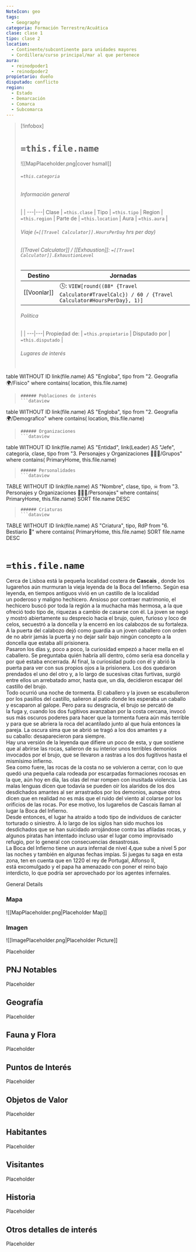 ```yaml
---
NoteIcon: geo
tags:
  - Geography 
categoria: Formación Terrestre/Acuática
clase: clase 1
tipo: clase 2
location: 
  - Continente/subcontinente para unidades mayores
  - Cordillera/curso principal/mar al que pertenece 
aura:
  - reinodpoder1
  - reinodpoder2
propietario: dueño
disputado: conflicto
region:
  - Estado 
  - Demarcación
  - Comarca
  - Subcomarca
---
```


> [!infobox]
> # `=this.file.name`
> ![[MapPlaceholder.png|cover hsmall]]
> ###### `=this.categoria` 
> ###### Información general
>  |   |
> ---|---|
> Clase | `=this.clase` |
> Tipo | `=this.tipo` |
> Region | `=this.region` |
> Parte de | `=this.location` |
> Aura | `=this.aura`  |
> ###### Viaje (`=[[Travel Calculator]].HoursPerDay` hrs per day)
> ###### [[Travel Calculator]]  / [[Exhaustion]]:  `=[[Travel Calculator]].ExhaustionLevel`
> Destino |  Jornadas  |
> ---|---|
> [[Voonlar]] | 🕓: `VIEW[round((88* {Travel Calculator#TravelCalc}) / 60 / {Travel Calculator#HoursPerDay}, 1)]`      |
> ###### Politica
>  |   |
> ---|---|
> Propiedad de: | `=this.propietario` |
> Disputado por | `=this.disputado` |
>###### Lugares de interés
> ```dataview
table WITHOUT ID link(file.name) AS "Engloba",  tipo
from "2. Geografía 🌍/Fisico"
where contains( location, this.file.name)
>```
>###### Poblaciones de interés
> ```dataview
table WITHOUT ID link(file.name) AS "Engloba",  tipo
from "2. Geografía 🌍/Demografico"
where contains( location, this.file.name)
>```
>###### Organizaciones
> ```dataview
table WITHOUT ID link(file.name) AS "Entidad", link(Leader) AS "Jefe", categoría, clase, tipo
from "3. Personajes y Organizaciones 🧑‍🤝‍🧑/Grupos"
where contains( PrimaryHome, this.file.name)
>```
>###### Personalidades 
>```dataview
TABLE WITHOUT ID link(file.name) AS "Nombre", clase, tipo, ☠
from "3. Personajes y Organizaciones 🧑‍🤝‍🧑/Personajes"
where contains( PrimaryHome, this.file.name)
SORT file.name DESC
>```
>###### Criaturas
> ```dataview
TABLE WITHOUT ID link(file.name) AS "Criatura", tipo, RdP
from "6. Bestiario 🐉"
where contains( PrimaryHome, this.file.name)
SORT file.name DESC
>```


# `=this.file.name`
 <section class="wa-section main-content"><p>Cerca de Lisboa está la pequeña localidad costera de <strong class="article-unlinked">Cascais</strong> , donde los lugareños aún murmuran la vieja leyenda de la Boca del Infierno. Según esa leyenda, en tiempos antiguos vivió en un castillo de la localidad un poderoso y maligno hechicero. Ansioso por contraer matrimonio, el hechicero buscó por toda la región a la muchacha más hermosa, a la que ofreció todo tipo de, riquezas a cambio de casarse con él. La joven se negó y mostró abiertamente su desprecio hacia el brujo, quien, furioso y loco de celos, secuestró a la doncella y la encerró en los calabozos de su fortaleza. A la puerta del calabozo dejó como guardia a un joven caballero con orden de no abrir jamás la puerta y no dejar salir bajo ningún concepto a la doncella que estaba allí prisionera.
<br />
Pasaron los días y, poco a poco, la curiosidad empezó a hacer mella en el caballero. Se preguntaba quién habría allí dentro, cómo sería esa doncella y por qué estaba encerrada. Al final, la curiosidad pudo con él y abrió la puerta para ver con sus propios ojos a la prisionera. Los dos quedaron prendados el uno del otro y, a lo largo de sucesivas citas furtivas, surgió entre ellos un arrebatado amor, hasta que, un día, decidieron escapar del castillo del brujo.
<br />
Todo ocurrió una noche de tormenta. El caballero y la joven se escabulleron por los pasillos del castillo, salieron al patio donde les esperaba un caballo y escaparon al galope. Pero para su desgracia, el brujo se percató de la fuga y, cuando los dos fugitivos avanzaban por la costa cercana, invocó sus más oscuros poderes para hacer que la tormenta fuera aún más terrible y para que se abriera la
roca del acantilado junto al que huía entonces la pareja. La oscura sima que se abrió se tragó a los dos amantes y a su caballo: desaparecieron para siempre.
<br />
Hay una versión de la leyenda que difiere un poco de esta, y que sostiene que al abrirse las rocas, salieron de su interior unos terribles demonios invocados por el brujo, que se llevaron a rastras a los dos fugitivos hasta el mismísimo infierno.
<br />
Sea como fuere, las rocas de la costa no se volvieron a cerrar, con lo que quedó una pequeña cala rodeada por escarpadas formaciones rocosas en la que, aún hoy en día, las olas del mar rompen con inusitada violencia. Las malas lenguas dicen que todavía se pueden oír los alaridos de los dos desdichados amantes al ser arrastrados por los demonios, aunque otros dicen que en realidad no es más que el
ruido del viento al colarse por los orificios de las rocas. Por ese motivo, los lugareños de Cascais llaman al lugar la Boca del Infierno.
<br />
Desde entonces, el lugar ha atraído a todo tipo de individuos de carácter torturado o siniestro. A lo largo de los siglos han sido muchos los desdichados que se han suicidado arrojándose contra las afiladas rocas, y algunos piratas han intentado incluso usar el lugar como improvisado refugio, por lo general con consecuencias desastrosas.
<br />
La Boca del Infierno tiene un aura infernal de nivel 4,que sube a nivel 5 por las noches y también en algunas fechas impías. Si juegas tu saga en esta zona, ten en cuenta que en 1220 el rey de Portugal, Alfonso II, está excomulgado y el papa ha amenazado con poner el reino bajo interdicto, lo que podría ser aprovechado por los agentes infernales.</p></section>  <section data-section-id="sidebarcontent" class="wa-section public"><dl><dt>General Details</dt><dd><div id="6ee372b8af61fbd81b43b650b359ce1f" class="visibility-toggler image-thumb-container user-css-image-thumbnail position-relative padding-10 "><img src="https://worldanvil.com/uploads/images/50faeff53522d6df53e1d478f492f996.png" alt title="bocadoinferno.png" /></div></dd></dl></section>   

### Mapa
![[MapPlaceholder.png|Placeholder Map]]

### Imagen
![[ImagePlaceholder.png|Placeholder Picture]]

Placeholder

## PNJ Notables
Placeholder

## Geografía
Placeholder

## Fauna y Flora
Placeholder

## Puntos de Interés
Placeholder

## Objetos de Valor
Placeholder

## Habitantes
Placeholder

## Visitantes
Placeholder

## Historia
Placeholder

## Otros detalles de interés
Placeholder

